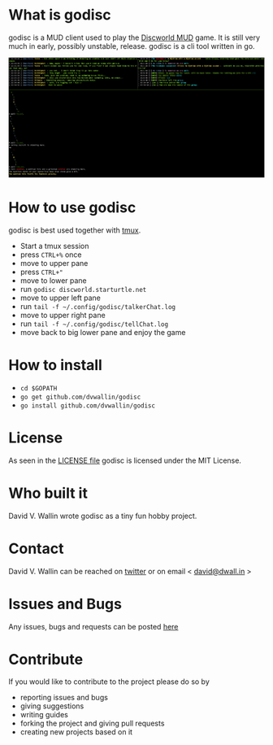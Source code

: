 # What is godisc
godisc is a MUD client used to play the [Discworld MUD](http://discworld.starturtle.net) game. It is still very much in early, possibly unstable, release. godisc is a cli tool written in go.

![godisc mud client in tmux](/godisc.png?raw=true "godisc mud client in tmux")

# How to use godisc
godisc is best used together with [tmux](https://tmux.github.io/).
* Start a tmux session
* press `CTRL+%` once
* move to upper pane
* press `CTRL+"`
* move to lower pane
* run `godisc discworld.starturtle.net`
* move to upper left pane
* run `tail -f ~/.config/godisc/talkerChat.log`
* move to upper right pane
* run `tail -f ~/.config/godisc/tellChat.log`
* move back to big lower pane and enjoy the game

# How to install
* `cd $GOPATH`
* `go get github.com/dvwallin/godisc`
* `go install github.com/dvwallin/godisc`

# License
As seen in the [LICENSE file](https://github.com/dvwallin/godisc/blob/master/LICENSE) godisc is licensed under the MIT License.

# Who built it
David V. Wallin wrote godisc as a tiny fun hobby project.

# Contact
David V. Wallin can be reached on [twitter](https://twitter.com/dvwallin) or on email < david@dwall.in >

# Issues and Bugs
Any issues, bugs and requests can be posted [here](https://github.com/dvwallin/godisc/issues)

# Contribute
If you would like to contribute to the project please do so by 
* reporting issues and bugs
* giving suggestions
* writing guides
* forking the project and giving pull requests
* creating new projects based on it
